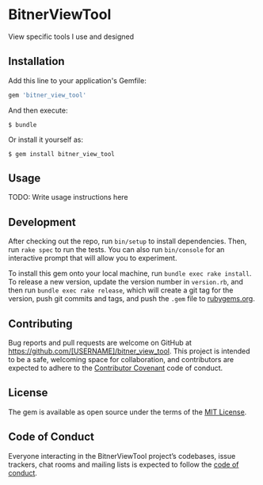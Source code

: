 # BitnerViewTool

View specific tools I use and designed

## Installation

Add this line to your application's Gemfile:

```ruby
gem 'bitner_view_tool'
```

And then execute:

    $ bundle

Or install it yourself as:

    $ gem install bitner_view_tool

## Usage

TODO: Write usage instructions here

## Development

After checking out the repo, run `bin/setup` to install dependencies. Then, run `rake spec` to run the tests. You can also run `bin/console` for an interactive prompt that will allow you to experiment.

To install this gem onto your local machine, run `bundle exec rake install`. To release a new version, update the version number in `version.rb`, and then run `bundle exec rake release`, which will create a git tag for the version, push git commits and tags, and push the `.gem` file to [rubygems.org](https://rubygems.org).

## Contributing

Bug reports and pull requests are welcome on GitHub at https://github.com/[USERNAME]/bitner_view_tool. This project is intended to be a safe, welcoming space for collaboration, and contributors are expected to adhere to the [Contributor Covenant](http://contributor-covenant.org) code of conduct.

## License

The gem is available as open source under the terms of the [MIT License](http://opensource.org/licenses/MIT).

## Code of Conduct

Everyone interacting in the BitnerViewTool project’s codebases, issue trackers, chat rooms and mailing lists is expected to follow the [code of conduct](https://github.com/[USERNAME]/bitner_view_tool/blob/master/CODE_OF_CONDUCT.md).
